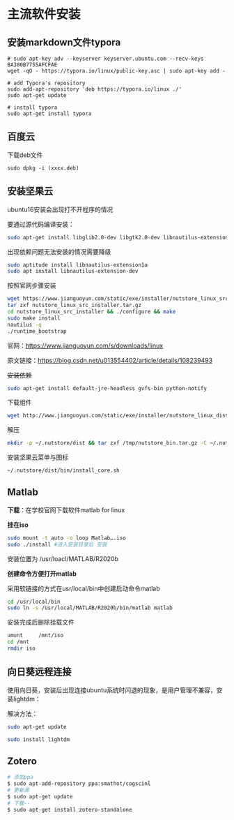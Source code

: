 # 主流软件安装



## 安装markdown文件typora

```shell
# sudo apt-key adv --keyserver keyserver.ubuntu.com --recv-keys BA300B7755AFCFAE
wget -qO - https://typora.io/linux/public-key.asc | sudo apt-key add -

# add Typora's repository
sudo add-apt-repository 'deb https://typora.io/linux ./'
sudo apt-get update

# install typora
sudo apt-get install typora

```



## 百度云

下载deb文件

`sudo dpkg -i (xxxx.deb)`



## 安装坚果云

 ubuntu16安装会出现打不开程序的情况

要通过源代码编译安装：



```bash
sudo apt-get install libglib2.0-dev libgtk2.0-dev libnautilus-extension-dev gvfs-bin python-gi gir1.2-appindicator3-0.1
```



出现依赖问题无法安装的情况需要降级

```bash
sudo aptitude install libnautilus-extension1a
sudo apt install libnautilus-extension-dev
```



按照官网步骤安装

```bash
wget https://www.jianguoyun.com/static/exe/installer/nutstore_linux_src_installer.tar.gz
tar zxf nutstore_linux_src_installer.tar.gz
cd nutstore_linux_src_installer && ./configure && make 
sudo make install
nautilus -q
./runtime_bootstrap
```

官网：https://www.jianguoyun.com/s/downloads/linux

原文链接：https://blog.csdn.net/u013554402/article/details/108239493



~~安装依赖~~

```bash
sudo apt-get install default-jre-headless gvfs-bin python-notify
```

下载组件

```bash
wget http://www.jianguoyun.com/static/exe/installer/nutstore_linux_dist_x64.tar.gz -O /tmp/nutstore_bin.tar.gz
```

解压

```bash
mkdir -p ~/.nutstore/dist && tar zxf /tmp/nutstore_bin.tar.gz -C ~/.nutstore/dist
```

安装坚果云菜单与图标

```bash
~/.nutstore/dist/bin/install_core.sh
```



## Matlab

**下载**：在学校官网下载软件matlab for linux

 

**挂在iso**

```bash
sudo mount -t auto -o loop Matlab….iso
sudo ./install #进入安装目录后 安装
```

安装位置为 /usr/loacl/MATLAB/R2020b

 

**创建命令方便打开matlab**

采用软链接的方式在usr/local/bin中创建启动命令matlab

```bash
cd /usr/local/bin
sudo ln -s /usr/local/MATLAB/R2020b/bin/matlab matlab
```

 

安装完成后删除挂载文件

```bash
umunt     /mnt/iso
cd /mnt
rmdir iso
```



## 向日葵远程连接

使用向日葵，安装后出现连接ubuntu系统时闪退的现象，是用户管理不兼容，安装lightdm：

解决方法：

```bash
sudo apt-get update

sudo install lightdm
```



## Zotero

```bash
# 添加ppa
$ sudo apt-add-repository ppa:smathot/cogscinl 
# 更新源
$ sudo apt-get update
# 下载--
$ sudo apt-get install zotero-standalone
```
